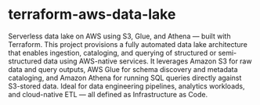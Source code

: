 # terraform-aws-data-lake
Serverless data lake on AWS using S3, Glue, and Athena — built with Terraform. This project provisions a fully automated data lake architecture that enables ingestion, cataloging, and querying of structured or semi-structured data using AWS-native services. It leverages Amazon S3 for raw data and query outputs, AWS Glue for schema discovery and metadata cataloging, and Amazon Athena for running SQL queries directly against S3-stored data. Ideal for data engineering pipelines, analytics workloads, and cloud-native ETL — all defined as Infrastructure as Code.
